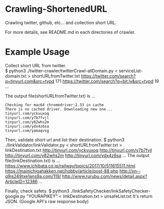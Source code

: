 # Crawling-ShortenedURL
Crawling twitter, github, etc… and collection short URL.

For more details, see README.md in each directories of crawler.  

# Example Usage
Collect short URL from twitter.  
    $ python3 ./twitter-crawler/twitterCrawl-allDomain.py < serviceList-domain.txt > shortURLfromTwitter.txt
    https://twitter.com/search?q=tinyurl.com&src=typd
    171
    https://twitter.com/search?q=bit.ly&src=typd
    19
    ...

The output file(shortURLfromTwitter.txt) is ...

    Checking for mac64 chromedriver:2.33 in cache
    There is no cached driver. Downloading new one...
    tinyurl.com/yckvuxoq
    tinyurl.com/y7b7fvjl
    tinyurl.com/y82whs2m
    tinyurl.com/ydx4z6sa
    tinyurl.com/yamaqvsg

Then, validate short url and list their destination.
    $ python3 ./linkValidator/linkValidator.py < shortURLfromTwitter.txt > linkDestination.txt
    http://tinyurl.com/yckvuxoq
    http://tinyurl.com/y7b7fvjl
    http://tinyurl.com/y82whs2m
    http://tinyurl.com/ydx4z6sa
    ...
The output file(linkDestination.txt) is ...
    https://www.ichibata.co.jp/railway/topics/2017/10/511615511.html
    https://mainichigahakken.net/hobby/article/post-88.php
    http://xn--q9js249txe1ans9a.com/119/
    http://www.rurubu.com/news/detail.aspx?ArticleID=12386
    ...

Finally, check safety.
    $ python3 ./linkSafetyChecker/linkSafetyChecker-google.py "YOURAPIKEY" < linkDestination.txt > unsafeList.txt
It's return JSON. (Google API's raw response body)


